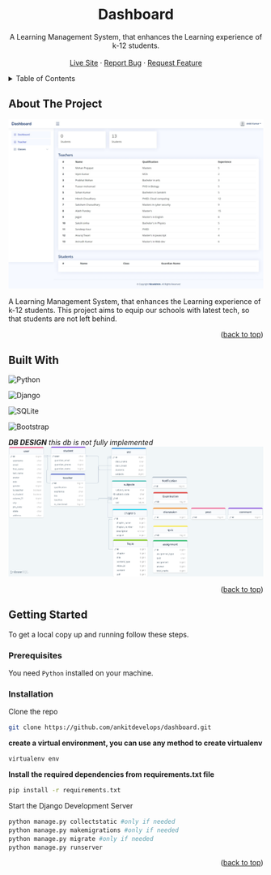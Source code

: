 
<a name="readme-top"></a>

<!-- PROJECT LOGO -->
<br />
<div align="center">

  <h1>Dashboard</h1>
  <p align="center"> 
   A Learning Management System, that enhances the Learning experience of k-12 students. 
    <br />
    <br/>
    <a href="http://alokraj71841.pythonanywhere.com/">Live Site</a>
    ·
    <a href="https://github.com/ankitdevelops/dashboard/issues">Report Bug</a>
    ·
    <a href="https://github.com/ankitdevelops/dashboard/issues">Request Feature</a>
  </p>
</div>

<!-- TABLE OF CONTENTS -->
<details>
  <summary>Table of Contents</summary>
  <ol>
    <li>
      <a href="#about-the-project">About The Project</a>
      <ul>
        <li><a href="#built-with">Built With</a></li>
      </ul>
    </li>
    <li>
      <a href="#getting-started">Getting Started</a>
      <ul>
        <li><a href="#prerequisites">Prerequisites</a></li>
        <li><a href="#installation">Installation</a></li>
      </ul>
    </li>
     </ol>
</details>

<!-- ABOUT THE PROJECT -->

## About The Project

 <a href="http://alokraj71841.pythonanywhere.com/">
    <img src="./screenshot/Web%20capture_21-3-2023_0411_alokraj71841.pythonanywhere.com.jpeg" alt="Logo">
  </a>

 A Learning Management System, that enhances the Learning experience of k-12 students. This project aims to equip our schools with latest tech, so that students are not left behind.

<p align="right">(<a href="#readme-top">back to top</a>)</p>

## Built With
![Python](https://img.shields.io/badge/python-3670A0?style=for-the-badge&logo=python&logoColor=ffdd54)

![Django](https://img.shields.io/badge/django-%23092E20.svg?style=for-the-badge&logo=django&logoColor=white)

![SQLite](https://img.shields.io/badge/sqlite-%2307405e.svg?style=for-the-badge&logo=sqlite&logoColor=white)

![Bootstrap](https://img.shields.io/badge/bootstrap-%23563D7C.svg?style=for-the-badge&logo=bootstrap&logoColor=white)


**_DB DESIGN_** _this db is not fully implemented_
 <img src="./screenshot/drawSQL-lms-export-2023-03-20.png" alt="Logo">

<p align="right">(<a href="#readme-top">back to top</a>)</p>

<!-- GETTING STARTED -->

## Getting Started

To get a local copy up and running follow these steps.

### Prerequisites

You need  `Python` installed on your machine.

### Installation

 Clone the repo
   ```sh
   git clone https://github.com/ankitdevelops/dashboard.git
   ```
 **create a virtual environment, you can use any method to create virtualenv**
   ```sh
   virtualenv env
   ```

**Install the required dependencies from requirements.txt file**

```sh
pip install -r requirements.txt

```
Start the Django Development Server

```sh
python manage.py collectstatic #only if needed
python manage.py makemigrations #only if needed
python manage.py migrate #only if needed
python manage.py runserver
```
<p align="right">(<a href="#readme-top">back to top</a>)</p>








